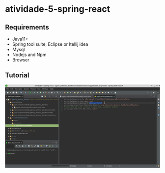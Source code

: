 # atividade-5-spring-react
## Requirements
- Java11+
- Spring tool suite, Eclipse or Itellij idea
- Mysql
- Nodejs and Npm
- Browser

## Tutorial

![Properties](./pictures/properties.png)
